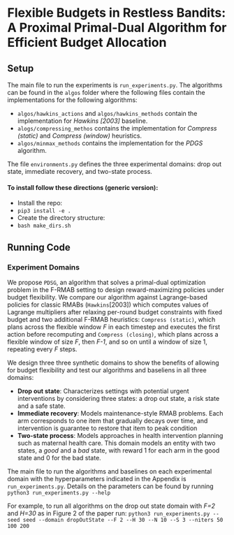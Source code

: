 # Flexible Budgets in Restless Bandits: A Proximal Primal-Dual Algorithm for Efficient Budget Allocation

## Setup
The main file to run the experiments is `run_experiments.py`. The algorithms can be found in the `algos` folder where the following files contain the implementations for the following algorithms:
- `algos/hawkins_actions` and `algos/hawkins_methods` contain the implementation for *Hawkins [2003]* baseline.
- `alogs/compressing_methos` contains the implementation for *Compress (static)* and *Compress (window)* heuristics.
- `algos/minmax_methods` contains the implementation for the *PDGS* algorithm.

The file `environments.py` defines the three experimental domains: drop out state, immediate recovery, and two-state process.

#### To install follow these directions (generic version):

- Install the repo:
- `pip3 install -e .`
- Create the directory structure:
- `bash make_dirs.sh`

## Running Code 
### Experiment Domains

We propose `PDSG`, an algorithm that solves a primal-dual optimization problem in the F-RMAB setting to design reward-maximizing policies under budget flexibility. We compare our algorithm against Lagrange-based policies for classic RMABs (`Hawkins`[2003]) which computes values of Lagrange multipliers after relaxing per-round budget constraints with fixed budget and two additional F-RMAB heuristics: `Compress (static)`, which plans across the flexible window *F* in each timestep and executes the first action before recomputing and `Compress (closing)`, which plans across a flexible window of size *F*, then *F-1*, and so on until a window of size 1, repeating every *F* steps.

We design three three synthetic domains to show the benefits of allowing for budget flexibility and test our algorithms and baseliens in all three domains:
- **Drop out state**: Characterizes settings with potential urgent interventions by considering three states: a drop out state, a risk state and a safe state.
- **Immediate recovery**: Models maintenance-style RMAB problems. Each arm corresponds to one item that gradually decays over time, and intervention is guarantee to restore that item to peak condition
- **Two-state process**: Models approaches in health intervention planning such as maternal health care. This domain models an entity with two states, a *good* and a *bad* state, with reward 1 for each arm in the good state and 0 for the bad state.

The main file to run the algorithms and baselines on each experimental domain with the hyperparameters indicated in the Appendix is `run_experiments.py`. Details on the parameters can be found by running `python3 run_experiments.py --help`

For example, to run all algorithms on the drop out state domain with *F=2* and *H=30* as in Figure 2 of the paper run:
`python3 run_experiments.py --seed seed --domain dropOutState --F 2 --H 30 --N 10 --S 3 --niters 50 100 200`
